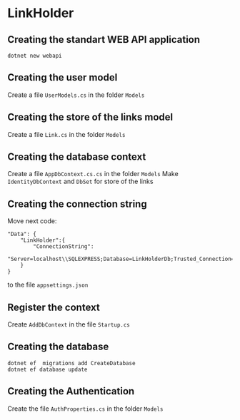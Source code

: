 # LinkHolder

## Creating the standart WEB API application

    dotnet new webapi

## Creating the user model
Create a file `UserModels.cs` in the folder `Models`

## Creating the store of the links model
Create a file `Link.cs` in the folder `Models`

## Creating the database context
Create a file `AppDbContext.cs.cs` in the folder `Models`
Make `IdentityDbContext` and `DbSet` for store of the links

## Creating the connection string
 Move next code:

    "Data": {
        "LinkHolder":{
            "ConnectionString":
            "Server=localhost\\SQLEXPRESS;Database=LinkHolderDb;Trusted_Connection=True;MultipleActiveResultSets=true"
        }
    }

to the file `appsettings.json`

## Register the context
Create `AddDbContext` in the file `Startup.cs`

## Creating the database

    dotnet ef  migrations add CreateDatabase
    dotnet ef database update

## Creating the Authentication

Create the file `AuthProperties.cs` in the folder `Models`
